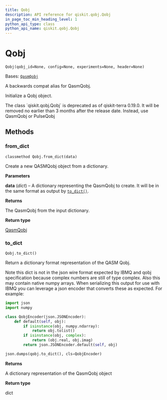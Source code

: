```yaml
---
title: Qobj
description: API reference for qiskit.qobj.Qobj
in_page_toc_min_heading_level: 1
python_api_type: class
python_api_name: qiskit.qobj.Qobj
---
```


# Qobj

<span id="qiskit.qobj.Qobj" />

`Qobj(qobj_id=None, config=None, experiments=None, header=None)`

Bases: [`QasmQobj`](qiskit.qobj.QasmQobj "qiskit.qobj.qasm_qobj.QasmQobj")

A backwards compat alias for QasmQobj.

Initialize a Qobj object.

<Admonition title="Deprecated since version 0.19.0" type="danger">
  The class `qiskit.qobj.Qobj` is deprecated as of qiskit-terra 0.19.0. It will be removed no earlier than 3 months after the release date. Instead, use QasmQobj or PulseQobj
</Admonition>

## Methods

<span id="qiskit-qobj-qobj-from-dict" />

### from\_dict

<span id="qiskit.qobj.Qobj.from_dict" />

`classmethod Qobj.from_dict(data)`

Create a new QASMQobj object from a dictionary.

**Parameters**

**data** (*dict*) – A dictionary representing the QasmQobj to create. It will be in the same format as output by [`to_dict()`](qiskit.qobj.Qobj#to_dict "qiskit.qobj.Qobj.to_dict").

**Returns**

The QasmQobj from the input dictionary.

**Return type**

[QasmQobj](qiskit.qobj.QasmQobj "qiskit.qobj.QasmQobj")

<span id="qiskit-qobj-qobj-to-dict" />

### to\_dict

<span id="qiskit.qobj.Qobj.to_dict" />

`Qobj.to_dict()`

Return a dictionary format representation of the QASM Qobj.

Note this dict is not in the json wire format expected by IBMQ and qobj specification because complex numbers are still of type complex. Also this may contain native numpy arrays. When serializing this output for use with IBMQ you can leverage a json encoder that converts these as expected. For example:

```python
import json
import numpy

class QobjEncoder(json.JSONEncoder):
    def default(self, obj):
        if isinstance(obj, numpy.ndarray):
            return obj.tolist()
        if isinstance(obj, complex):
            return (obj.real, obj.imag)
        return json.JSONEncoder.default(self, obj)

json.dumps(qobj.to_dict(), cls=QobjEncoder)
```

**Returns**

A dictionary representation of the QasmQobj object

**Return type**

dict

